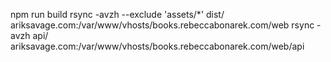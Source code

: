 npm run build 
rsync -avzh --exclude 'assets/*' dist/ ariksavage.com:/var/www/vhosts/books.rebeccabonarek.com/web
rsync -avzh api/ ariksavage.com:/var/www/vhosts/books.rebeccabonarek.com/web/api
